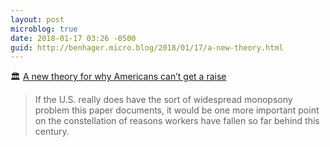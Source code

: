 ```yaml
---
layout: post
microblog: true
date: 2018-01-17 03:26 -0500
guid: http://benhager.micro.blog/2018/01/17/a-new-theory.html
---
```

🏛 [A new theory for why Americans can’t get a raise](https://slate.com/business/2018/01/a-new-theory-for-why-americans-cant-get-a-raise.html)

> If the U.S. really does have the sort of widespread monopsony problem this paper documents, it would be one more important point on the constellation of reasons workers have fallen so far behind this century.
